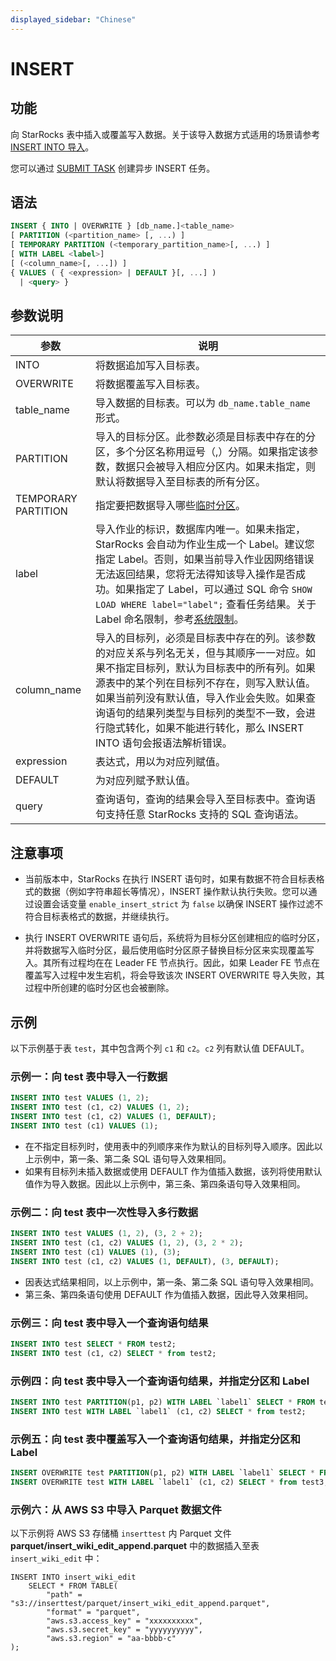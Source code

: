```yaml
---
displayed_sidebar: "Chinese"
---
```


# INSERT

## 功能

向 StarRocks 表中插入或覆盖写入数据。关于该导入数据方式适用的场景请参考 [INSERT INTO 导入](../../../loading/InsertInto.md)。

您可以通过 [SUBMIT TASK](./SUBMIT_TASK.md) 创建异步 INSERT 任务。

## 语法

```SQL
INSERT { INTO | OVERWRITE } [db_name.]<table_name>
[ PARTITION (<partition_name> [, ...) ]
[ TEMPORARY PARTITION (<temporary_partition_name>[, ...) ]
[ WITH LABEL <label>]
[ (<column_name>[, ...]) ]
{ VALUES ( { <expression> | DEFAULT }[, ...] )
  | <query> }
```

## 参数说明

| **参数**    | **说明**                                                     |
| ----------- | ------------------------------------------------------------ |
| INTO        | 将数据追加写入目标表。                                       |
| OVERWRITE   | 将数据覆盖写入目标表。                                       |
| table_name  | 导入数据的目标表。可以为 `db_name.table_name` 形式。         |
| PARTITION  | 导入的目标分区。此参数必须是目标表中存在的分区，多个分区名称用逗号（,）分隔。如果指定该参数，数据只会被导入相应分区内。如果未指定，则默认将数据导入至目标表的所有分区。 |
| TEMPORARY PARTITION | 指定要把数据导入哪些[临时分区](../../../table_design/Temporary_partition.md)。|
| label       | 导入作业的标识，数据库内唯一。如果未指定，StarRocks 会自动为作业生成一个 Label。建议您指定 Label。否则，如果当前导入作业因网络错误无法返回结果，您将无法得知该导入操作是否成功。如果指定了 Label，可以通过 SQL 命令 `SHOW LOAD WHERE label="label";` 查看任务结果。关于 Label 命名限制，参考[系统限制](../../../reference/System_limit.md)。 |
| column_name | 导入的目标列，必须是目标表中存在的列。该参数的对应关系与列名无关，但与其顺序一一对应。如果不指定目标列，默认为目标表中的所有列。如果源表中的某个列在目标列不存在，则写入默认值。如果当前列没有默认值，导入作业会失败。如果查询语句的结果列类型与目标列的类型不一致，会进行隐式转化，如果不能进行转化，那么 INSERT INTO 语句会报语法解析错误。 |
| expression  | 表达式，用以为对应列赋值。                                   |
| DEFAULT     | 为对应列赋予默认值。                                         |
| query       | 查询语句，查询的结果会导入至目标表中。查询语句支持任意 StarRocks 支持的 SQL 查询语法。 |

## 注意事项

- 当前版本中，StarRocks 在执行 INSERT 语句时，如果有数据不符合目标表格式的数据（例如字符串超长等情况），INSERT 操作默认执行失败。您可以通过设置会话变量 `enable_insert_strict` 为 `false` 以确保 INSERT 操作过滤不符合目标表格式的数据，并继续执行。

- 执行 INSERT OVERWRITE 语句后，系统将为目标分区创建相应的临时分区，并将数据写入临时分区，最后使用临时分区原子替换目标分区来实现覆盖写入。其所有过程均在在 Leader FE 节点执行。因此，如果 Leader FE 节点在覆盖写入过程中发生宕机，将会导致该次 INSERT OVERWRITE 导入失败，其过程中所创建的临时分区也会被删除。

## 示例

以下示例基于表 `test`，其中包含两个列 `c1` 和 `c2`。`c2` 列有默认值 DEFAULT。

### 示例一：向 test 表中导入一行数据

```SQL
INSERT INTO test VALUES (1, 2);
INSERT INTO test (c1, c2) VALUES (1, 2);
INSERT INTO test (c1, c2) VALUES (1, DEFAULT);
INSERT INTO test (c1) VALUES (1);
```

- 在不指定目标列时，使用表中的列顺序来作为默认的目标列导入顺序。因此以上示例中，第一条、第二条 SQL 语句导入效果相同。
- 如果有目标列未插入数据或使用 DEFAULT 作为值插入数据，该列将使用默认值作为导入数据。因此以上示例中，第三条、第四条语句导入效果相同。

### 示例二：向 test 表中一次性导入多行数据

```SQL
INSERT INTO test VALUES (1, 2), (3, 2 + 2);
INSERT INTO test (c1, c2) VALUES (1, 2), (3, 2 * 2);
INSERT INTO test (c1) VALUES (1), (3);
INSERT INTO test (c1, c2) VALUES (1, DEFAULT), (3, DEFAULT);
```

- 因表达式结果相同，以上示例中，第一条、第二条 SQL 语句导入效果相同。
- 第三条、第四条语句使用 DEFAULT 作为值插入数据，因此导入效果相同。

### 示例三：向 test 表中导入一个查询语句结果

```SQL
INSERT INTO test SELECT * FROM test2;
INSERT INTO test (c1, c2) SELECT * from test2;
```

### 示例四：向 test 表中导入一个查询语句结果，并指定分区和 Label

```SQL
INSERT INTO test PARTITION(p1, p2) WITH LABEL `label1` SELECT * FROM test2;
INSERT INTO test WITH LABEL `label1` (c1, c2) SELECT * from test2;
```

### 示例五：向 test 表中覆盖写入一个查询语句结果，并指定分区和 Label

```SQL
INSERT OVERWRITE test PARTITION(p1, p2) WITH LABEL `label1` SELECT * FROM test3;
INSERT OVERWRITE test WITH LABEL `label1` (c1, c2) SELECT * from test3;
```

### 示例六：从 AWS S3 中导入 Parquet 数据文件

以下示例将 AWS S3 存储桶 `inserttest` 内 Parquet 文件 **parquet/insert_wiki_edit_append.parquet** 中的数据插入至表 `insert_wiki_edit` 中：

```Plain
INSERT INTO insert_wiki_edit
    SELECT * FROM TABLE(
        "path" = "s3://inserttest/parquet/insert_wiki_edit_append.parquet",
        "format" = "parquet",
        "aws.s3.access_key" = "xxxxxxxxxx",
        "aws.s3.secret_key" = "yyyyyyyyyy",
        "aws.s3.region" = "aa-bbbb-c"
);
```

